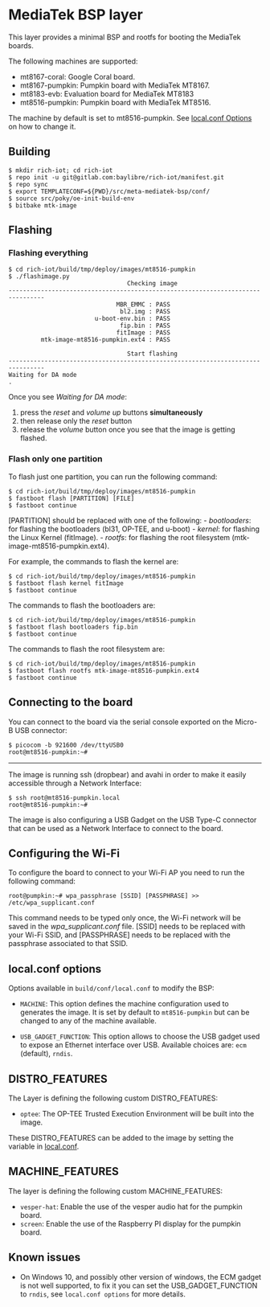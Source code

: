 # MediaTek BSP layer

This layer provides a minimal BSP and rootfs for booting the MediaTek boards.

The following machines are supported:
* mt8167-coral: Google Coral board.
* mt8167-pumpkin: Pumpkin board with MediaTek MT8167.
* mt8183-evb: Evaluation board for MediaTek MT8183
* mt8516-pumpkin: Pumpkin board with MediaTek MT8516.

The machine by default is set to mt8516-pumpkin. See [local.conf Options](#localconf-options) on how to change it.

## Building

    $ mkdir rich-iot; cd rich-iot
    $ repo init -u git@gitlab.com:baylibre/rich-iot/manifest.git
    $ repo sync
    $ export TEMPLATECONF=${PWD}/src/meta-mediatek-bsp/conf/
    $ source src/poky/oe-init-build-env
    $ bitbake mtk-image

## Flashing

### Flashing everything

    $ cd rich-iot/build/tmp/deploy/images/mt8516-pumpkin
    $ ./flashimage.py
                                     Checking image
    --------------------------------------------------------------------------------
                                  MBR_EMMC : PASS
                                   bl2.img : PASS
                            u-boot-env.bin : PASS
                                   fip.bin : PASS
                                  fitImage : PASS
             mtk-image-mt8516-pumpkin.ext4 : PASS

                                     Start flashing
    --------------------------------------------------------------------------------
    Waiting for DA mode
    .

Once you see *Waiting for DA mode*:
1) press the *reset* and *volume up* buttons **simultaneously**
2) then release only the *reset* button
3) release the *volume* button once you see that the image is getting flashed.

### Flash only one partition

To flash just one partition, you can run the following command:

    $ cd rich-iot/build/tmp/deploy/images/mt8516-pumpkin
    $ fastboot flash [PARTITION] [FILE]
    $ fastboot continue

[PARTITION] should be replaced with one of the following:
    - *bootloaders*: for flashing the bootloaders (bl31, OP-TEE, and u-boot)
    - *kernel*: for flashing the Linux Kernel (fitImage).
    - *rootfs*: for flashing the root filesystem (mtk-image-mt8516-pumpkin.ext4).

For example, the commands to flash the kernel are:

    $ cd rich-iot/build/tmp/deploy/images/mt8516-pumpkin
    $ fastboot flash kernel fitImage
    $ fastboot continue

The commands to flash the bootloaders are:

    $ cd rich-iot/build/tmp/deploy/images/mt8516-pumpkin
    $ fastboot flash bootloaders fip.bin
    $ fastboot continue

The commands to flash the root filesystem are:

    $ cd rich-iot/build/tmp/deploy/images/mt8516-pumpkin
    $ fastboot flash rootfs mtk-image-mt8516-pumpkin.ext4
    $ fastboot continue

## Connecting to the board

You can connect to the board via the serial console exported on the Micro-B USB connector:

    $ picocom -b 921600 /dev/ttyUSB0
    root@mt8516-pumpkin:~#

---
The image is running ssh (dropbear) and avahi in order to make it easily accessible through a Network Interface:

    $ ssh root@mt8516-pumpkin.local
    root@mt8516-pumpkin:~#

The image is also configuring a USB Gadget on the USB Type-C connector that can be used as a Network Interface to connect to the board.

## Configuring the Wi-Fi

To configure the board to connect to your Wi-Fi AP you need to run the following command:

    root@pumpkin:~# wpa_passphrase [SSID] [PASSPHRASE] >> /etc/wpa_supplicant.conf

This command needs to be typed only once, the Wi-Fi network will be saved in
the *wpa_supplicant.conf* file. [SSID] needs to be replaced with your
Wi-Fi SSID, and [PASSPHRASE] needs to be replaced with the passphrase
associated to that SSID.

## local.conf options

Options available in `build/conf/local.conf` to modify the BSP:

* `MACHINE`: This option defines the machine configuration used to generates
	the image. It is set by default to `mt8516-pumpkin` but can be changed to
	any of the machine available.

* `USB_GADGET_FUNCTION`: This option allows to choose the USB gadget used
	to expose an Ethernet interface over USB. Available choices are: `ecm` (default),
	`rndis`.

## DISTRO_FEATURES

The Layer is defining the following custom DISTRO_FEATURES:
* `optee`: The OP-TEE Trusted Execution Environment will be built into the image.

These DISTRO_FEATURES can be added to the image by setting the variable in [local.conf](#localconf-options).

## MACHINE_FEATURES

The layer is defining the following custom MACHINE_FEATURES:
* `vesper-hat`: Enable the use of the vesper audio hat for the pumpkin board.
* `screen`: Enable the use of the Raspberry PI display for the pumpkin board.

## Known issues

* On Windows 10, and possibly other version of windows, the ECM gadget is
	not well supported, to fix it you can set the USB_GADGET_FUNCTION to `rndis`,
	see `local.conf options` for more details.
